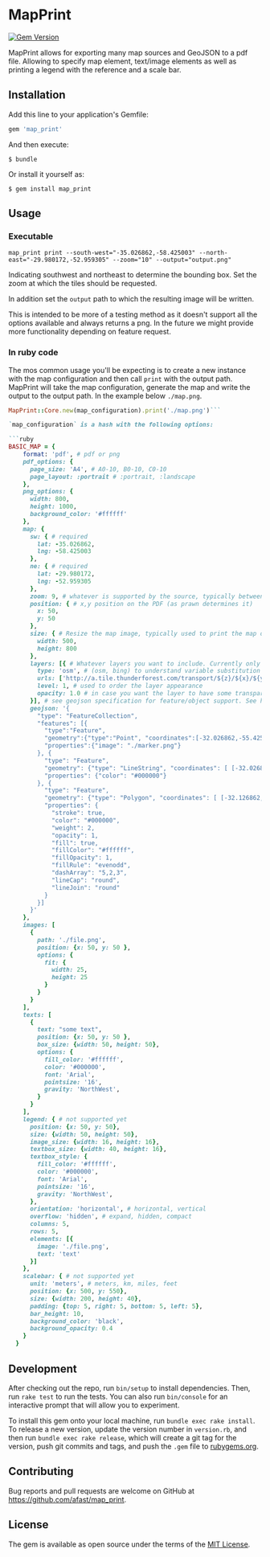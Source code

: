 # MapPrint

[![Gem Version](https://badge.fury.io/rb/map_print.svg)](https://badge.fury.io/rb/map_print)

MapPrint allows for exporting many map sources and GeoJSON to a pdf file. Allowing to specify map element, text/image elements as well as printing a legend with the reference and a scale bar.

## Installation

Add this line to your application's Gemfile:

```ruby
gem 'map_print'
```

And then execute:

    $ bundle

Or install it yourself as:

    $ gem install map_print

## Usage

### Executable 

`map_print print --south-west="-35.026862,-58.425003" --north-east="-29.980172,-52.959305" --zoom="10" --output="output.png"`

Indicating southwest and northeast to determine the bounding box. Set the zoom at which the tiles should be requested.

In addition set the `output` path to which the resulting image will be written.

This is intended to be more of a testing method as it doesn't support all the options available and always returns a png. In the future we might provide more functionality depending on feature request.

### In ruby code

The mos common usage you'll be expecting is to create a new instance with the map configuration and then call `print` with the output path. MapPrint will take the map configuration, generate the map and write the output to the output path. In the example below `./map.png`.

```ruby
MapPrint::Core.new(map_configuration).print('./map.png')```

`map_configuration` is a hash with the following options:

```ruby
BASIC_MAP = {
    format: 'pdf', # pdf or png
    pdf_options: {
      page_size: 'A4', # A0-10, B0-10, C0-10
      page_layout: :portrait # :portrait, :landscape
    },
    png_options: {
      width: 800,
      height: 1000,
      background_color: '#ffffff'
    },
    map: {
      sw: { # required
        lat: -35.026862,
        lng: -58.425003
      },
      ne: { # required
        lat: -29.980172,
        lng: -52.959305
      },
      zoom: 9, # whatever is supported by the source, typically between 1-15
      position: { # x,y position on the PDF (as prawn determines it)
        x: 50,
        y: 50
      },
      size: { # Resize the map image, typically used to print the map on pdf
        width: 500,
        height: 800
      },
      layers: [{ # Whatever layers you want to include. Currently only OSM and Bing are supported
        type: 'osm', # (osm, bing) to understand variable substitution and stitching toghether the final image
        urls: ['http://a.tile.thunderforest.com/transport/${z}/${x}/${y}.png'], # currently only one is being used, in the future it will load balance
        level: 1, # used to order the layer appearance
        opacity: 1.0 # in case you want the layer to have some transparency
      }], # see geojson specification for feature/object support. See http://leafletjs.com/reference.html#path-options for formatting options, the following attributes under properties are supported: `stroke, color, weight, opacity, fill, fillColor, fillOpacity, fillRule, dashArray, lineCap, lineJoin`
      geojson: '{
        "type": "FeatureCollection",
        "features": [{
          "type":"Feature",
          "geometry":{"type":"Point", "coordinates":[-32.026862,-55.425003]},
          "properties":{"image": "./marker.png"}
        }, {
          "type": "Feature",
          "geometry": {"type": "LineString", "coordinates": [ [-32.026862,-55.425003], [-31.026862,-55.425003], [-31.026862,-54.425003], [-32.026862,-54.425003] ] },
          "properties": {"color": "#000000"}
        }, {
          "type": "Feature",
          "geometry": {"type": "Polygon", "coordinates": [ [-32.126862,-55.825003], [-31.426862,-55.225003], [-31.326862,-54.825003], [-32.146862,-54.835003] ] },
          "properties": {
            "stroke": true,
            "color": "#000000",
            "weight": 2,
            "opacity": 1,
            "fill": true,
            "fillColor": "#ffffff",
            "fillOpacity": 1,
            "fillRule": "evenodd",
            "dashArray": "5,2,3",
            "lineCap": "round",
            "lineJoin": "round"
          }
        }]
      }'
    },
    images: [
      {
        path: './file.png',
        position: {x: 50, y: 50 },
        options: {
          fit: {
            width: 25,
            height: 25
          }
        }
      }
    ],
    texts: [
      {
        text: "some text",
        position: {x: 50, y: 50 },
        box_size: {width: 50, height: 50},
        options: {
          fill_color: '#ffffff',
          color: '#000000',
          font: 'Arial',
          pointsize: '16',
          gravity: 'NorthWest',
        }
      }
    ],
    legend: { # not supported yet
      position: {x: 50, y: 50},
      size: {width: 50, height: 50},
      image_size: {width: 16, height: 16},
      textbox_size: {width: 40, height: 16},
      textbox_style: {
        fill_color: '#ffffff',
        color: '#000000',
        font: 'Arial',
        pointsize: '16',
        gravity: 'NorthWest',
      },
      orientation: 'horizontal', # horizontal, vertical
      overflow: 'hidden', # expand, hidden, compact
      columns: 5,
      rows: 5,
      elements: [{
        image: './file.png',
        text: 'text'
      }]
    },
    scalebar: { # not supported yet
      unit: 'meters', # meters, km, miles, feet
      position: {x: 500, y: 550},
      size: {width: 200, height: 40},
      padding: {top: 5, right: 5, bottom: 5, left: 5},
      bar_height: 10,
      background_color: 'black',
      background_opacity: 0.4
    }
  }
```

## Development

After checking out the repo, run `bin/setup` to install dependencies. Then, run `rake test` to run the tests. You can also run `bin/console` for an interactive prompt that will allow you to experiment.

To install this gem onto your local machine, run `bundle exec rake install`. To release a new version, update the version number in `version.rb`, and then run `bundle exec rake release`, which will create a git tag for the version, push git commits and tags, and push the `.gem` file to [rubygems.org](https://rubygems.org).

## Contributing

Bug reports and pull requests are welcome on GitHub at https://github.com/afast/map_print.


## License

The gem is available as open source under the terms of the [MIT License](http://opensource.org/licenses/MIT).
